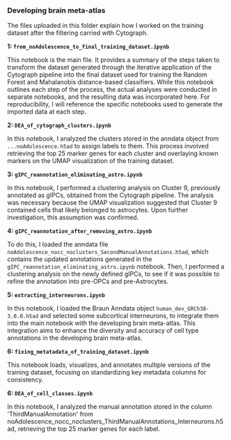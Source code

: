 ### Developing brain meta-atlas

The files uploaded in this folder explain how I worked on the training dataset after the filtering carried with Cytograph. 

**1: `from_noAdolescence_to_final_training_dataset.ipynb`**

This notebook is the main file. It provides a summary of the steps taken to transform the dataset generated through the iterative application of the Cytograph pipeline into the final dataset used for training the Random Forest and Mahalanobis distance-based classifiers. While this notebook outlines each step of the process, the actual analyses were conducted in separate notebooks, and the resulting data was incorporated here. For reproducibility, I will reference the specific notebooks used to generate the imported data at each step.

**2: `DEA_of_cytograph_clusters.ipynb`**

In this notebook, I analyzed the clusters stored in the anndata object from `...noAdolescence.h5ad` to assign labels to them. This process involved retrieving the top 25 marker genes for each cluster and overlaying known markers on the UMAP visualization of the training dataset.

**3: `gIPC_reannotation_eliminating_astro.ipynb`**

In this notebook, I performed a clustering analysis on Cluster 9, previously annotated as gIPCs, obtained from the Cytograph pipeline. The analysis was necessary because the UMAP visualization suggested that Cluster 9 contained cells that likely belonged to astrocytes. Upon further investigation, this assumption was confirmed.

**4:  `gIPC_reannotation_after_removing_astro.ipynb`**

To do this, I loaded the anndata file `noAdolescence_nocc_noclusters_SecondManualAnnotations.h5ad`, which contains the updated annotations generated in the `gIPC_reannotation_eliminating_astro.ipynb` notebook. Then, I performed a clustering analysis on the newly defined gIPCs, to see if it was possible to refine the annotation into pre-OPCs and pre-Astrocytes.

**5:  `extracting_interneurons.ipynb`**

In this notebook, I loaded the Braun Anndata object `human_dev_GRCh38-3.0.0.h5ad` and selected some subcortical interneurons, to integrate them into the main notebook with the developing brain meta-atlas. This integration aims to enhance the diversity and accuracy of cell type annotations in the developing brain meta-atlas.

**6:  `fixing_metatadata_of_training_dataset.ipynb`**

This notebook loads, visualizes, and annotates multiple versions of the training dataset, focusing on standardizing key metadata columns for consistency.

**6:  `DEA_of_cell_classes.ipynb`**

In this notebook, I analyzed the manual annotation stored in the column 'ThirdManualAnnotation' from noAdolescence_nocc_noclusters_ThirdManualAnnotations_Interneurons.h5ad, retrieving the top 25 marker genes for each label.
